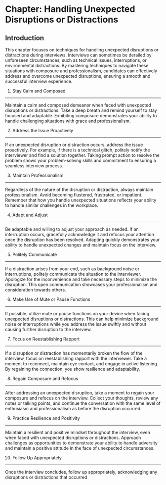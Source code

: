 Chapter: Handling Unexpected Disruptions or Distractions
========================================================

Introduction
------------

This chapter focuses on techniques for handling unexpected disruptions or distractions during interviews. Interviews can sometimes be derailed by unforeseen circumstances, such as technical issues, interruptions, or environmental distractions. By mastering techniques to navigate these situations with composure and professionalism, candidates can effectively address and overcome unexpected disruptions, ensuring a smooth and successful interview experience.

1. Stay Calm and Composed
-------------------------

Maintain a calm and composed demeanor when faced with unexpected disruptions or distractions. Take a deep breath and remind yourself to stay focused and adaptable. Exhibiting composure demonstrates your ability to handle challenging situations with grace and professionalism.

2. Address the Issue Proactively
--------------------------------

If an unexpected disruption or distraction occurs, address the issue proactively. For example, if there is a technical glitch, politely notify the interviewer and find a solution together. Taking prompt action to resolve the problem shows your problem-solving skills and commitment to ensuring a seamless interview process.

3. Maintain Professionalism
---------------------------

Regardless of the nature of the disruption or distraction, always maintain professionalism. Avoid becoming flustered, frustrated, or impatient. Remember that how you handle unexpected situations reflects your ability to handle similar challenges in the workplace.

4. Adapt and Adjust
-------------------

Be adaptable and willing to adjust your approach as needed. If an interruption occurs, gracefully acknowledge it and refocus your attention once the disruption has been resolved. Adapting quickly demonstrates your ability to handle unexpected changes and maintain focus on the interview.

5. Politely Communicate
-----------------------

If a distraction arises from your end, such as background noise or interruptions, politely communicate the situation to the interviewer. Apologize for the inconvenience and take necessary steps to minimize the disruption. This open communication showcases your professionalism and consideration towards others.

6. Make Use of Mute or Pause Functions
--------------------------------------

If possible, utilize mute or pause functions on your device when facing unexpected disruptions or distractions. This can help minimize background noise or interruptions while you address the issue swiftly and without causing further disruption to the interview.

7. Focus on Reestablishing Rapport
----------------------------------

If a disruption or distraction has momentarily broken the flow of the interview, focus on reestablishing rapport with the interviewer. Take a moment to reconnect, maintain eye contact, and engage in active listening. By regaining the connection, you show resilience and adaptability.

8. Regain Composure and Refocus
-------------------------------

After addressing an unexpected disruption, take a moment to regain your composure and refocus on the interview. Collect your thoughts, review any notes or talking points, and continue the conversation with the same level of enthusiasm and professionalism as before the disruption occurred.

9. Practice Resilience and Positivity
-------------------------------------

Maintain a resilient and positive mindset throughout the interview, even when faced with unexpected disruptions or distractions. Approach challenges as opportunities to demonstrate your ability to handle adversity and maintain a positive attitude in the face of unexpected circumstances.

10. Follow Up Appropriately
---------------------------

Once the interview concludes, follow up appropriately, acknowledging any disruptions or distractions that occurred
